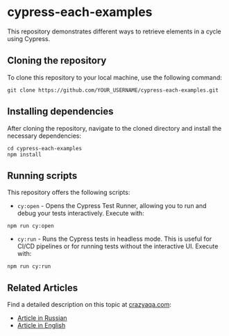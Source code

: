 # cypress-each-examples

This repository demonstrates different ways to retrieve elements in a cycle using Cypress.

## Cloning the repository

To clone this repository to your local machine, use the following command:

```
git clone https://github.com/YOUR_USERNAME/cypress-each-examples.git
```

## Installing dependencies

After cloning the repository, navigate to the cloned directory and install the necessary dependencies:

```
cd cypress-each-examples
npm install
```

## Running scripts

This repository offers the following scripts:

- `cy:open` - Opens the Cypress Test Runner, allowing you to run and debug your tests interactively. Execute with:

```
npm run cy:open
```

- `cy:run` - Runs the Cypress tests in headless mode. This is useful for CI/CD pipelines or for running tests without the interactive UI. Execute with:


```
npm run cy:run
```

## Related Articles

Find a detailed description on this topic at [crazyaqa.com](https://www.crazyaqa.com/):

- [Article in Russian](https://www.crazyaqa.com/post/different-ways-to-retrieve-elements-in-a-cycle-in-cypress-ru)
- [Article in English](https://www.crazyaqa.com/en/post/different-ways-to-retrieve-elements-in-a-cycle-in-cypress)